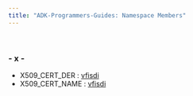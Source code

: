 ```yaml
---
title: "ADK-Programmers-Guides: Namespace Members"
---
```


 

### - x -

- X509_CERT_DER : <a href="namespacevfisdi.md#ac9842112c341daedac40f79bbfdd65a4ae7768b1dd42cc0a748bc64a691d58771">vfisdi</a>
- X509_CERT_NAME : <a href="namespacevfisdi.md#ac9842112c341daedac40f79bbfdd65a4aeb5ad9f766907d89a4860f8a45e2e747">vfisdi</a>

